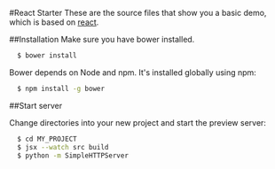 #React Starter
These are the source files that show you a basic demo, which is based on [react](https://github.com/facebook/react).

##Installation
Make sure you have bower installed.

```sh
  $ bower install
```

Bower depends on Node and npm. It's installed globally using npm:

```sh
  $ npm install -g bower
```

##Start server

Change directories into your new project and start the preview server:

```sh
  $ cd MY_PROJECT
  $ jsx --watch src build
  $ python -m SimpleHTTPServer
```
